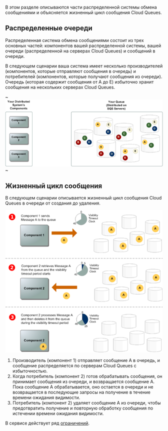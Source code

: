 В этом разделе описываются части распределенной системы обмена сообщениями и объясняется жизненный цикл сообщения Cloud Queues.

## Распределенные очереди

Распределенная система обмена сообщениями состоит из трех основных частей: компонентов вашей распределенной системы, вашей очереди (распределенной на серверах Cloud Queues) и сообщений в очереди.

В следующем сценарии ваша система имеет несколько производителей (компонентов, которые отправляют сообщения в очередь) и потребителей (компонентов, которые получают сообщения из очереди). Очередь (которая содержит сообщения от A до E) избыточно хранит сообщения на нескольких серверах Cloud Queues.

~![](./assets/helpjuice_production-2fuploads-2fupload-2fimage-2f7055-2fdirect-2f1607970669106-1607970669106.png)~

## Жизненный цикл сообщения

В следующем сценарии описывается жизненный цикл сообщения Cloud Queues в очереди от создания до удаления.

![](./assets/helpjuice_production-2fuploads-2fupload-2fimage-2f7055-2fdirect-2f1607970716502-1607970716502.png)

1. Производитель (компонент 1) отправляет сообщение A в очередь, и сообщение распределяется по серверам Cloud Queues с избыточностью.
2. Когда потребитель (компонент 2) готов обрабатывать сообщения, он принимает сообщения из очереди, и возвращается сообщение A. Пока сообщение A обрабатывается, оно остается в очереди и не возвращается в последующие запросы на получение в течение времени ожидания видимости.
3. Потребитель (компонент 2) удаляет сообщение A из очереди, чтобы предотвратить получение и повторную обработку сообщения по истечении времени ожидания видимости.

<warn>

В сервисе действует ряд [ограничений](../limitations/).

</warn>
